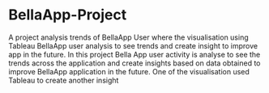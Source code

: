 # BellaApp-Project
A project analysis trends of BellaApp User where the visualisation using Tableau
BellaApp user analysis to see trends and create insight to improve app in the future. In this project Bella App user activity is analyse to see the trends across the application and create insights based on data obtained to improve BellaApp application in the future. One of the visualisation used Tableau to create another insight
